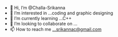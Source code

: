 - 👋 Hi, I’m @Challa-Srikanna
- 👀 I’m interested in ...coding and graphic designing
- 🌱 I’m currently learning ...C++
- 💞️ I’m looking to collaborate on ...
- 📫 How to reach me ...srikannac@gmail.com

<!---
Challa-Srikanna/Challa-Srikanna is a ✨ special ✨ repository because its `README.md` (this file) appears on your GitHub profile.
You can click the Preview link to take a look at your changes.
--->
